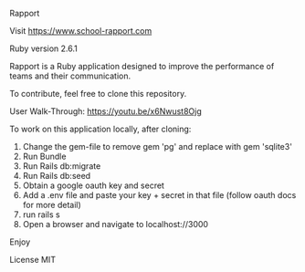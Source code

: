 Rapport

Visit https://www.school-rapport.com

Ruby version 2.6.1

Rapport is a Ruby application designed to improve the performance of teams and their communication.

To contribute, feel free to clone this repository.

User Walk-Through: https://youtu.be/x6Nwust8Ojg

To work on this application locally, after cloning:
1. Change the gem-file to remove gem 'pg' and replace with gem 'sqlite3'
2. Run Bundle
3. Run Rails db:migrate
4. Run Rails db:seed
5. Obtain a google oauth key and secret
6. Add a .env file and paste your key + secret in that file (follow oauth docs for more detail)
7. run rails s
8. Open a browser and navigate to localhost://3000

Enjoy

License
MIT
